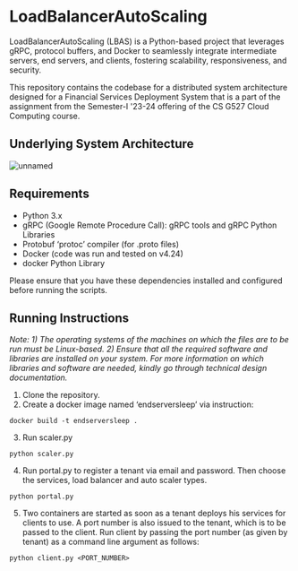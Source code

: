 # LoadBalancerAutoScaling
LoadBalancerAutoScaling (LBAS) is a Python-based project that leverages gRPC, protocol buffers, and Docker to seamlessly integrate intermediate servers, end servers, and clients, fostering scalability, responsiveness, and security.

This repository contains the codebase for a distributed system architecture designed for a Financial Services Deployment System that is a part of the assignment from the Semester-I '23-24 offering of the CS G527 Cloud Computing course.

## Underlying System Architecture

  ![unnamed](https://github.com/KaustabC/LoadBalancerAutoScaling/assets/74728041/88ce1e05-15b9-4068-82f0-2724525c755b)

## Requirements

- Python 3.x
- gRPC (Google Remote Procedure Call): gRPC tools and gRPC Python Libraries
- Protobuf  ‘protoc’  compiler (for .proto files)
- Docker (code was run and tested on v4.24)
- docker Python Library

Please ensure that you have these dependencies installed and configured before running the scripts.

## Running Instructions
_Note:_
_1) The operating systems of the machines on which the files are to be run must be Linux-based._
_2) Ensure that all the required software and libraries are installed on your system. For more information on which libraries and software are needed, kindly go through technical design documentation._

1) Clone the repository.
2) Create a docker image named ‘endserversleep’ via instruction:
```
docker build -t endserversleep .
```
3) Run scaler.py
```
python scaler.py
```
4) Run portal.py to register a tenant via email and password. Then choose the services, load balancer and auto scaler types.
```
python portal.py
```
5) Two containers are started as soon as a tenant deploys his services for clients to use. A port number is also issued to the tenant, which is to be passed to the client.
Run client by passing the port number (as given by tenant) as a command line argument as follows:
```
python client.py <PORT_NUMBER>
```
